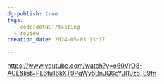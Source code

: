 ```yaml
---
dg-publish: true
tags:
  - code/dotNET/testing
  - review
creation_date: 2024-05-03 13:17

---
```


https://www.youtube.com/watch?v=o60VrO8-ACE&list=PL6tu16kXT9PqWy5BnJQ6cYJI1Jzo_E9fn
